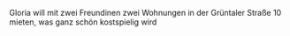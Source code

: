 Gloria will mit zwei Freundinen zwei Wohnungen in der Grüntaler Straße 10 mieten, was ganz schön kostspielig wird

